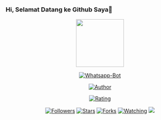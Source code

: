### Hi, Selamat Datang ke Github Saya👋

<p align="center">
<img src="https://avatars.githubusercontent.com/u/80237144?s=400&u=53c85565148ac8a74d4ac6ef9cc379a269c9c507&v=4" width="128" height="128"/>
</p>


<p align="center">
<a href="#"><img title="Whatsapp-Bot" src="https://img.shields.io/badge/Whatsapp Bot-green?colorA=%23ff0000&colorB=%23017e40&style=for-the-badge"></a>
</p>


<p align="center">
<a href="https://github.com/Azex229"><img title="Author" src="https://img.shields.io/badge/AUTHOR-AZEX229-yellow.svg?style=for-the-badge&logo=github"></a>
</p>


<p align="center">
<a href="https://www.codefactor.io/repository/github/Azex229/Bot-Lord/overview/master"><img title="Rating" src="https://www.codefactor.io/repository/github/arugaz/whatsapp-bot/badge/master"></a>
</p>


<p align="center">
<a href="https://github.com/Azex229/followers"><img title="Followers" src="https://img.shields.io/github/followers/azex229?color=blue&style=flat-square"></a>
<a href="https://github.com/Azex229/Bot-Lord/stargazers/"><img title="Stars" src="https://img.shields.io/github/stars/Azex229/Bot-Lord?color=red&style=flat-square"></a>
<a href="https://github.com/Azex229/Bot-Lord/network/members"><img title="Forks" src="https://img.shields.io/github/forks/Azex229/Bot-Lord?color=red&style=flat-square"></a>
<a href="https://github.com/Azex229/Bot-Lord/watchers"><img title="Watching" src="https://img.shields.io/github/watchers/Azex229/Bot-Lord?label=Watchers&color=blue&style=flat-square"></a>
<a href="https://hits.seeyoufarm.com"><img src="https://hits.seeyoufarm.com/api/count/incr/badge.svg?url=https%3A%2F%2Fgithub.com%2FAzex229&count_bg=%23A8FF65&title_bg=%233E3E3E&icon=whatsapp.svg&icon_color=%2330FF00&title=hits&edge_flat=true"/></a>
</p>

